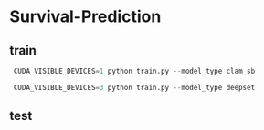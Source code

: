 # Survival-Prediction

## train
```py
 CUDA_VISIBLE_DEVICES=1 python train.py --model_type clam_sb
```
```py
 CUDA_VISIBLE_DEVICES=3 python train.py --model_type deepset
```

## test